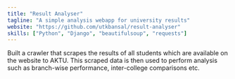 ```yaml
---
title: "Result Analyser"
tagline: "A simple analysis webapp for university results"
website: "https://github.com/utkbansal/result-analyser"
skills: ["Python", "Django", "beautifulsoup", "requests"]
---
```


Built a crawler that scrapes the results of all students which are available on the website to AKTU. This scraped data is then used to perform analysis such as branch-wise performance, inter-college comparisons etc.